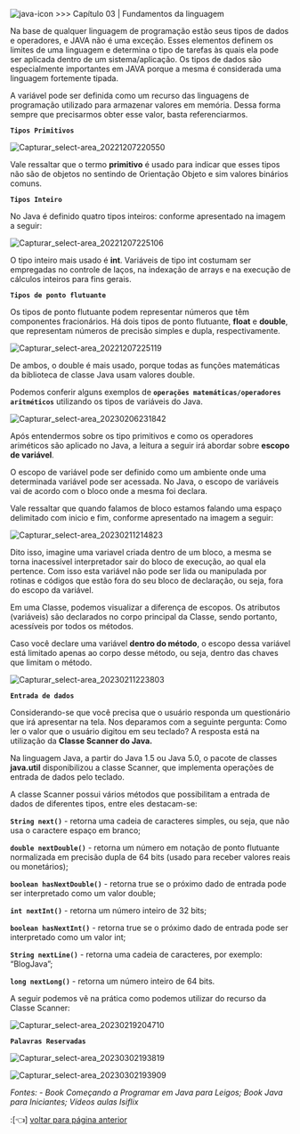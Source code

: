 ![java-icon](https://user-images.githubusercontent.com/40298927/174925141-07490c3f-d64f-4db3-b6b5-e32329127264.png) >>> Capítulo 03 | Fundamentos da linguagem

<p> Na base de qualquer linguagem de programação estão seus tipos de dados e operadores, e JAVA não é uma exceção. Esses elementos definem os limites de uma linguagem e determina o tipo de tarefas às quais ela pode ser aplicada dentro de um sistema/aplicação. Os tipos de dados são especialmente importantes em JAVA porque a mesma é considerada uma linguagem fortemente tipada.</p>

<p> A variável pode ser definida como um recurso das linguagens de programação utilizado para armazenar valores em memória. Dessa forma sempre que precisarmos obter esse valor, basta referenciarmos. </p> 

**`Tipos Primitivos`**

![Capturar_select-area_20221207220550](https://user-images.githubusercontent.com/40298927/206331060-292042e1-6b49-4528-80c3-3e33869e6c10.png)

Vale ressaltar que o termo **primitivo** é usado para indicar que esses tipos não são de objetos no sentindo de Orientação Objeto e sim valores binários comuns.

**`Tipos Inteiro`**

No Java é definido quatro tipos inteiros: conforme apresentado na imagem a seguir: 

![Capturar_select-area_20221207225106](https://user-images.githubusercontent.com/40298927/206336611-1331e2da-2967-41e2-a9c6-226af7e7f37a.png)

O tipo inteiro mais usado é **int**. Variáveis de tipo int costumam ser empregadas no controle de laços, na indexação de arrays e na execução de cálculos inteiros para fins gerais.  

**`Tipos de ponto flutuante`**

Os tipos de ponto flutuante podem representar números que têm componentes fracionários. Há dois tipos de ponto flutuante, **float** e **double**, que representam números de precisão simples e dupla, respectivamente. 

 ![Capturar_select-area_20221207225119](https://user-images.githubusercontent.com/40298927/206336630-a7841181-ae77-43ac-972b-3e82df2fa998.png)

De ambos, o double é mais usado, porque todas as funções matemáticas da biblioteca de classe Java usam valores double. 

Podemos conferir alguns exemplos de **`operações matemáticas/operadores aritméticos`** utilizando os tipos de variáveis do Java. 

![Capturar_select-area_20230206231842](https://user-images.githubusercontent.com/40298927/217131167-a788b64b-6322-416f-9953-ecd6b530d359.png)

Após entendermos sobre os tipo primitivos e como os operadores ariméticos são aplicado no Java, a leitura a seguir irá abordar sobre **escopo de variável**.

O escopo de variável pode ser definido como um ambiente onde uma determinada variável pode ser acessada. No Java, o escopo de variáveis vai de acordo com o bloco onde a mesma foi declara. 

Vale ressaltar que quando falamos de bloco estamos falando uma espaço delimitado com inicio e fim, conforme apresentado na imagem a seguir:

![Capturar_select-area_20230211214823](https://user-images.githubusercontent.com/40298927/218287415-86709b44-08f0-4eee-bfd8-ff06fc5475de.png)

Dito isso, imagine uma variavel criada dentro de um bloco, a mesma se torna inacessível interpretador sair do bloco de execução, ao qual ela pertence. Com isso esta variável não pode ser lida ou manipulada por rotinas e códigos que estão fora do seu bloco de declaração, ou seja, fora do escopo da variável.

Em uma Classe, podemos visualizar a diferença de escopos. Os atributos (variáveis) são declarados no corpo principal da Classe, sendo portanto, acessíveis por todos os métodos.

Caso você declare uma variável **dentro do método**, o escopo dessa variável está limitado apenas ao corpo desse método, ou seja, dentro das chaves que limitam o método.

![Capturar_select-area_20230211223803](https://user-images.githubusercontent.com/40298927/218288437-307fb3a3-4742-45a7-bfe6-c1f2da0c33e6.png)

**`Entrada de dados`**

Considerando-se que você precisa que o usuário responda um questionário que irá apresentar na tela. Nos deparamos com a seguinte pergunta: Como ler o valor que o usuário digitou em seu teclado? A resposta está na utilização da **Classe Scanner do Java.**    

Na linguagem Java, a partir do Java 1.5 ou Java 5.0, o pacote de classes **java.util** disponibilizou a classe Scanner, que implementa operações de entrada de dados pelo teclado.

A classe Scanner possui vários métodos que possibilitam a entrada de dados de 
diferentes tipos, entre eles destacam-se:

**`String next()`** - retorna uma cadeia de caracteres simples, ou seja, que não usa o caractere espaço em branco;

**`double nextDouble()`** - retorna um número em notação de ponto flutuante normalizada em precisão dupla de 64 bits (usado para receber valores reais ou monetários);

**`boolean hasNextDouble()`** - retorna true se o próximo dado de entrada pode ser interpretado como um valor double;

**`int nextInt()`** - retorna um número inteiro de 32 bits;

**`boolean hasNextInt()`** - retorna true se o próximo dado de entrada pode ser interpretado como um valor int;

**`String nextLine()`** - retorna uma cadeia de caracteres, por exemplo: “BlogJava”;

**`long nextLong()`** - retorna um número inteiro de 64 bits.

A seguir podemos vê na prática como podemos utilizar do recurso da Classe Scanner: 

![Capturar_select-area_20230219204710](https://user-images.githubusercontent.com/40298927/219985252-f0ec524c-1923-441d-801c-5d56e5c6cac9.png)

**`Palavras Reservadas`**

![Capturar_select-area_20230302193819](https://user-images.githubusercontent.com/40298927/222576222-ec5e972f-0676-48d4-8493-1d0980caf487.png)

![Capturar_select-area_20230302193909](https://user-images.githubusercontent.com/40298927/222576237-f8bb3f37-9a67-4d81-9edc-3772fe28f9c9.png)


_Fontes: - Book Começando a Programar em Java para Leigos; Book Java para Iniciantes; Vídeos aulas Isiflix_

:[👈] <a href="https://github.com/agathapaiiva/blog-java/wiki"> voltar para página anterior </a>
